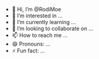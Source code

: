 - 👋 Hi, I’m @RodiMoe
- 👀 I’m interested in ...
- 🌱 I’m currently learning ...
- 💞️ I’m looking to collaborate on ...
- 📫 How to reach me ...
- 😄 Pronouns: ...
- ⚡ Fun fact: ...

<!---
RodiMoe/RodiMoe is a ✨ special ✨ repository because its `README.md` (this file) appears on your GitHub profile.
You can click the Preview link to take a look at your changes.
--->
